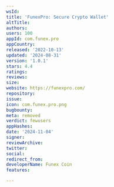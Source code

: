 ```yaml
---
wsId: 
title: 'FunexPro: Secure Crypto Wallet'
altTitle: 
authors: 
users: 100
appId: com.funex.pro
appCountry: 
released: '2022-10-13'
updated: '2024-08-31'
version: '1.0.1'
stars: 4.4
ratings: 
reviews: 
size: 
website: https://funexpro.com/
repository: 
issue: 
icon: com.funex.pro.png
bugbounty: 
meta: removed
verdict: fewusers
appHashes: 
date: '2024-11-04'
signer: 
reviewArchive: 
twitter: 
social: 
redirect_from: 
developerName: Funex Coin
features: 

---
```


